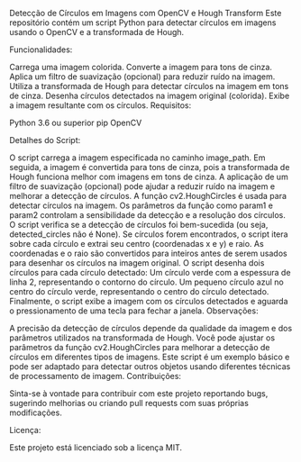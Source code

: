 
Detecção de Círculos em Imagens com OpenCV e Hough Transform
Este repositório contém um script Python para detectar círculos em imagens usando o OpenCV e a transformada de Hough.

Funcionalidades:

Carrega uma imagem colorida.
Converte a imagem para tons de cinza.
Aplica um filtro de suavização (opcional) para reduzir ruído na imagem.
Utiliza a transformada de Hough para detectar círculos na imagem em tons de cinza.
Desenha círculos detectados na imagem original (colorida).
Exibe a imagem resultante com os círculos.
Requisitos:

Python 3.6 ou superior
pip
OpenCV

Detalhes do Script:

O script carrega a imagem especificada no caminho image_path.
Em seguida, a imagem é convertida para tons de cinza, pois a transformada de Hough funciona melhor com imagens em tons de cinza.
A aplicação de um filtro de suavização (opcional) pode ajudar a reduzir ruído na imagem e melhorar a detecção de círculos.
A função cv2.HoughCircles é usada para detectar círculos na imagem. Os parâmetros da função como param1 e param2 controlam a sensibilidade da detecção e a resolução dos círculos.
O script verifica se a detecção de círculos foi bem-sucedida (ou seja, detected_circles não é None).
Se círculos forem encontrados, o script itera sobre cada círculo e extrai seu centro (coordenadas x e y) e raio.
As coordenadas e o raio são convertidos para inteiros antes de serem usados para desenhar os círculos na imagem original.
O script desenha dois círculos para cada círculo detectado:
Um círculo verde com a espessura de linha 2, representando o contorno do círculo.
Um pequeno círculo azul no centro do círculo verde, representando o centro do círculo detectado.
Finalmente, o script exibe a imagem com os círculos detectados e aguarda o pressionamento de uma tecla para fechar a janela.
Observações:

A precisão da detecção de círculos depende da qualidade da imagem e dos parâmetros utilizados na transformada de Hough.
Você pode ajustar os parâmetros da função cv2.HoughCircles para melhorar a detecção de círculos em diferentes tipos de imagens.
Este script é um exemplo básico e pode ser adaptado para detectar outros objetos usando diferentes técnicas de processamento de imagem.
Contribuições:

Sinta-se à vontade para contribuir com este projeto reportando bugs, sugerindo melhorias ou criando pull requests com suas próprias modificações.

Licença:

Este projeto está licenciado sob a licença MIT.
